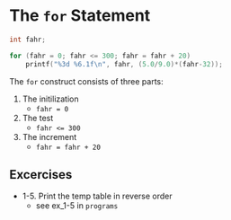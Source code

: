 # The `for` Statement

```C
int fahr;

for (fahr = 0; fahr <= 300; fahr = fahr + 20)
	printf("%3d %6.1f\n", fahr, (5.0/9.0)*(fahr-32));
```

The `for` construct consists of three parts:

1. The initilization
	- `fahr = 0`
2. The test
	- `fahr <= 300`
3. The increment
	- `fahr = fahr + 20`

## Excercises

- 1-5. Print the temp table in reverse order
	- see ex\_1-5 in `programs`
